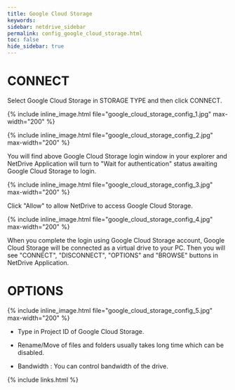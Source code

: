 ```yaml
---
title: Google Cloud Storage
keywords:
sidebar: netdrive_sidebar
permalink: config_google_cloud_storage.html
toc: false
hide_sidebar: true
---
```


# CONNECT

Select Google Cloud Storage in STORAGE TYPE and then click CONNECT.

{% include inline_image.html file="google_cloud_storage_config_1.jpg" max-width="200" %}

{% include inline_image.html file="google_cloud_storage_config_2.jpg" max-width="200" %}

You will find above Google Cloud Storage login window in your explorer and NetDrive Application will turn to "Wait for authentication" status awaiting Google Cloud Storage to login.

{% include inline_image.html file="google_cloud_storage_config_3.jpg" max-width="200" %}

Click "Allow" to allow NetDrive to access Google Cloud Storage.

{% include inline_image.html file="google_cloud_storage_config_4.jpg" max-width="200" %}

When you complete the login using Google Cloud Storage account, Google Cloud Storage will be connected as a virtual drive to your PC. Then you will see "CONNECT", "DISCONNECT", "OPTIONS" and "BROWSE" buttons in NetDrive Application.

# OPTIONS

{% include inline_image.html file="google_cloud_storage_config_5.jpg" max-width="200" %}

- Type in Project ID of Google Cloud Storage.

- Rename/Move of files and folders usually takes long time which can be disabled.

- Bandwidth : You can control bandwidth of the drive.

{% include links.html %}
